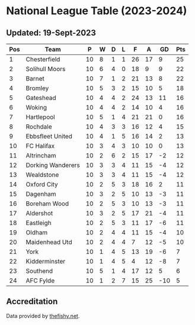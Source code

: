 # National League Table (2023-2024)
## Updated: 19-Sept-2023

| Pos | Team | P | W | D | L | F | A | GD | Pts |
| --- | --- | --- | --- | --- | --- | --- | --- | --- | --- |
| 1 | Chesterfield | 10 | 8 | 1 | 1 | 26 | 17 | 9 | 25 |
| 2 | Solihull Moors | 10 | 6 | 4 | 0 | 18 | 9 | 9 | 22 |
| 3 | Barnet | 10 | 7 | 1 | 2 | 21 | 13 | 8 | 22 |
| 4 | Bromley | 10 | 5 | 3 | 2 | 15 | 10 | 5 | 18 |
| 5 | Gateshead | 10 | 4 | 4 | 2 | 24 | 13 | 11 | 16 |
| 6 | Woking | 10 | 4 | 4 | 2 | 14 | 10 | 4 | 16 |
| 7 | Hartlepool | 10 | 5 | 1 | 4 | 21 | 21 | 0 | 16 |
| 8 | Rochdale | 10 | 4 | 3 | 3 | 16 | 12 | 4 | 15 |
| 9 | Ebbsfleet United | 10 | 4 | 1 | 5 | 16 | 14 | 2 | 13 |
| 10 | FC Halifax | 10 | 3 | 4 | 3 | 10 | 10 | 0 | 13 |
| 11 | Altrincham | 10 | 2 | 6 | 2 | 15 | 17 | -2 | 12 |
| 12 | Dorking Wanderers | 10 | 3 | 3 | 4 | 11 | 15 | -4 | 12 |
| 13 | Wealdstone | 10 | 3 | 3 | 4 | 11 | 15 | -4 | 12 |
| 14 | Oxford City | 10 | 2 | 5 | 3 | 18 | 16 | 2 | 11 |
| 15 | Dagenham | 10 | 3 | 2 | 5 | 10 | 13 | -3 | 11 |
| 16 | Boreham Wood | 10 | 2 | 5 | 3 | 10 | 13 | -3 | 11 |
| 17 | Aldershot | 10 | 3 | 2 | 5 | 17 | 21 | -4 | 11 |
| 18 | Eastleigh | 10 | 2 | 5 | 3 | 11 | 17 | -6 | 11 |
| 19 | Oldham | 10 | 2 | 4 | 4 | 11 | 15 | -4 | 10 |
| 20 | Maidenhead Utd | 10 | 2 | 4 | 4 | 7 | 12 | -5 | 10 |
| 21 | York | 10 | 1 | 4 | 5 | 13 | 19 | -6 | 7 |
| 22 | Kidderminster | 10 | 1 | 4 | 5 | 4 | 12 | -8 | 7 |
| 23 | Southend | 10 | 5 | 1 | 4 | 17 | 12 | 5 | 6 |
| 24 | AFC Fylde | 10 | 1 | 2 | 7 | 15 | 25 | -10 | 5 |

## Accreditation 

Data provided by [thefishy.net](https://www.thefishy.net/).